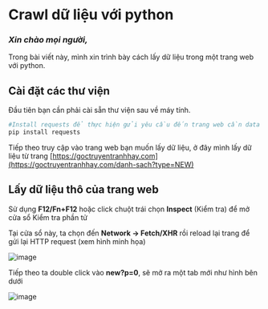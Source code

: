 # Crawl dữ liệu với python

### *Xin chào mọi người,*

Trong bài viết này, mình xin trình bày cách lấy dữ liệu trong một trang web với python.

## Cài đặt các thư viện

Đầu tiên bạn cần phải cài sẵn thư viện sau về máy tính.

```bash
#Install requests để thực hiện gửi yêu cầu đến trang web cần data
pip install requests
```

Tiếp theo truy cập vào trang web bạn muốn lấy dữ liệu, ở đây mình lấy dữ liệu từ trang [https://goctruyentranhhay.com](https://goctruyentranhhay.com/danh-sach?type=NEW)

## Lấy dữ liệu thô của trang web

Sử dụng **F12/Fn+F12** hoặc click chuột trái chọn **Inspect** (Kiểm tra) để mở cửa sổ Kiểm tra phần tử

Tại cửa sổ này, ta chọn đến **Network -> Fetch/XHR** rồi reload lại trang để gửi lại HTTP request (xem hình minh họa)

![image](https://user-images.githubusercontent.com/92797788/180935132-dae0552b-df8e-4aed-abc9-2a67794fbc35.png)

Tiếp theo ta double click vào **new?p=0**, sẽ mở ra một tab mới như hình bên dưới

![image](https://user-images.githubusercontent.com/92797788/180935558-d942b18c-0c90-4d8e-adf8-b42c17a898c2.png)

